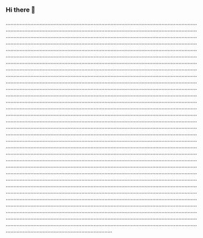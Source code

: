 ### Hi there 👋

.....................................................................................................................................................................................................................................................................................................................................................................................................................................................................................................................................................................................................................................................................................................................................................................................................................................................................................................................................................................................................................................................................................................................................................................................................................................................................................................................................................................................................................................................................................................................................................................................................................................................................................................................................................................................................................................................................................................................................................................................................................................................................................................................................................................................................................................................................................................................................................................................................................................................................................................................................................................................................................................................................................................................................................................................................................................................................................................................................................................................................................................................................................................................................................................................................................................................................................................................................................................................................................................................................................................................................................................................................................................................................................................................................................................................................................................................................................................................................................................................................................................................................................................................................................................................................